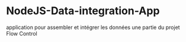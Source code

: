 # NodeJS-Data-integration-App
application pour assembler et intégrer les données 
une partie du projet Flow Control

